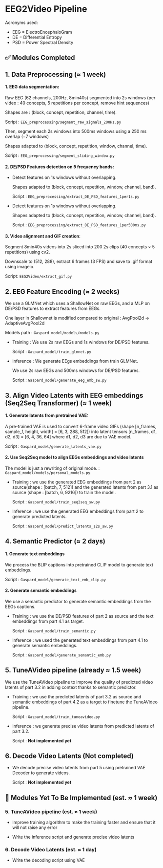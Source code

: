 # EEG2Video Pipeline 
Acronyms used:
-   EEG = ElectroEncephaloGram
-   DE = Differential Entropy
-   PSD = Power Spectral Density

## ✅ Modules Completed
## 1. Data Preprocessing  ($\approx$ 1 week)
#### 1. EEG data segmentation:

Raw EEG (62 channels, 200Hz, 8min40s) segmented into 2s windows (per video : 40 concepts, 5 repetitions per concept, remove hint sequences)

Shapes are : (block, concept, repetition, channel, time).

Script : `EEG_preprocessing/segment_raw_signals_200Hz.py`

Then, segment each 2s windows into 500ms windows using a 250 ms overlap (=7 windows)

Shapes adapted to (block, concept, repetition, window, channel, time).

Script : `EEG_preprocessing/segment_sliding_window.py`

#### 2. DE/PSD Features detection on 5 frequency bands:
- Detect features on 1s windows without overlapping.

    Shapes adapted to (block, concept, repetition, window, channel, band).

    Script : `EEG_preprocessing/extract_DE_PSD_features_1per1s.py`

- Detect features on 1s windows without overlapping.

    Shapes adapted to (block, concept, repetition, window, channel, band).

    Script : `EEG_preprocessing/extract_DE_PSD_features_1per500ms.py`

#### 3. Video alignment and GIF creation:

Segment 8min40s videos into 2s sliced into 200 2s clips (40 concepts × 5 repetitions) using cv2.

Downscale to (512, 288), extract 6 frames (3 FPS) and save to .gif format using imageio.

Script: `EEG2Video/extract_gif.py`


## 2. EEG Feature Encoding ($\approx$ 2 weeks)
We use a GLMNet which uses a ShallowNet on raw EEGs, and a MLP on DE/PSD features to extract features from EEGs.

One layer in Shallownet is modified compared to original : AvgPool2d -> AdaptiveAvgPool2d

Models path : `Gaspard_model/models/models.py` 

- Training :  We use 2s raw EEGs and 1s windows for DE/PSD features.

    Script : `Gaspard_model/train_glmnet.py`

- Inference : We generate EEgs embeddings from train GLMNet.

    We use 2s raw EEGs and 500ms windows for DE/PSD features.

    Script : `Gaspard_model/generate_eeg_emb_sw.py`

## 3. Align Video Latents with EEG embeddings (Seq2Seq Transformer) ($\approx$ 1 week)
#### 1. Generate latents from pretrained VAE:

A pre-trained VAE is used to convert 6-frame video GIFs (shape [n_frames, sample_f, height, width] = [6, 3, 288, 512]) into latent tensors [n_frames, d1, d2, d3] = [6, 4, 36, 64] where d1, d2, d3 are due to VAE model.

Script : `Gaspard_model/generate_latents_vae.py`

#### 2. Use Seq2Seq model to align EEGs embeddings and video latents

The model is just a rewriting of original mode. : `Gaspard_model/models/personal_models.py`

- Training : we use the generated EEG embeddings from part 2 as source(shape : [batch, 7, 512]) and the generated latents from part 3.1 as source (shape : [batch, 6, 9216]) to train the model.
    
    Script : `Gaspard_model/train_seq2seq_sw.py`

- Inference : we use the generated EEG embeddings from part 2 to generate predicted latents.

    Script : `Gaspard_model/predict_latents_s2s_sw.py`

## 4. Semantic Predictor ($\approx$ 2 days)

#### 1. Generate text embeddings
We process the BLIP captions into pretrained CLIP model to generate text embeddings.

Script : `Gaspard_model/generate_text_emb_clip.py`

#### 2. Generate semantic embeddings

We use a semantic predictor to generate semantic embeddings from the EEGs captions.

- Training : we use the DE/PSD features of part 2 as source and the text embeddings from part 4.1 as target.

    Script : `Gaspard_model/train_semantic.py`

- Inference : we used the generated text embeddings from part 4.1 to generate semantic embeddings.

    Script : `Gaspard_model/generate_semantic_emb.py`

## 5. TuneAVideo pipeline (already $\approx$ 1.5 week)

We use the TuneAVideo pipeline to improve the quality of predicted video latents of part 3.2 in adding context thanks to semantic predictor.

- Training : we use the predicted latents of part 3.2 as source and semantic embeddings of part 4.2 as a target to finetune the TuneAVideo pipeline.

    Script : `Gaspard_model/train_tuneavideo.py`

- Inference : we generate precise video latents from predicted latents of part 3.2.

    Script : **Not implemented yet**

## 6. Decode Video Latents (Not completed)

- We decode precise video latents from part 5 using pretrained VAE Decoder to generate videos.

    Script : **Not implemented yet**

## 🔴 Modules Yet To Be Implemented (est. $\approx$ 1 week)

### 5. TuneAVideo pipeline (est. $\approx$ 1 week)

- Improve training algorithm to make the training faster and ensure that it will not raise any error

- Write the inference script and generate precise video latents

### 6. Decode Video Latents (est. $\approx$ 1 day)

- Write the decoding script using VAE
